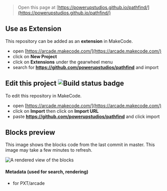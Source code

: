  


> Open this page at [https://powerupstudios.github.io/pathfind/](https://powerupstudios.github.io/pathfind/)

## Use as Extension

This repository can be added as an **extension** in MakeCode.

* open [https://arcade.makecode.com/](https://arcade.makecode.com/)
* click on **New Project**
* click on **Extensions** under the gearwheel menu
* search for **https://github.com/powerupstudios/pathfind** and import

## Edit this project ![Build status badge](https://github.com/powerupstudios/pathfind/workflows/MakeCode/badge.svg)

To edit this repository in MakeCode.

* open [https://arcade.makecode.com/](https://arcade.makecode.com/)
* click on **Import** then click on **Import URL**
* paste **https://github.com/powerupstudios/pathfind** and click import

## Blocks preview

This image shows the blocks code from the last commit in master.
This image may take a few minutes to refresh.

![A rendered view of the blocks](https://github.com/powerupstudios/pathfind/raw/master/.github/makecode/blocks.png)

#### Metadata (used for search, rendering)

* for PXT/arcade
<script src="https://makecode.com/gh-pages-embed.js"></script><script>makeCodeRender("{{ site.makecode.home_url }}", "{{ site.github.owner_name }}/{{ site.github.repository_name }}");</script>
